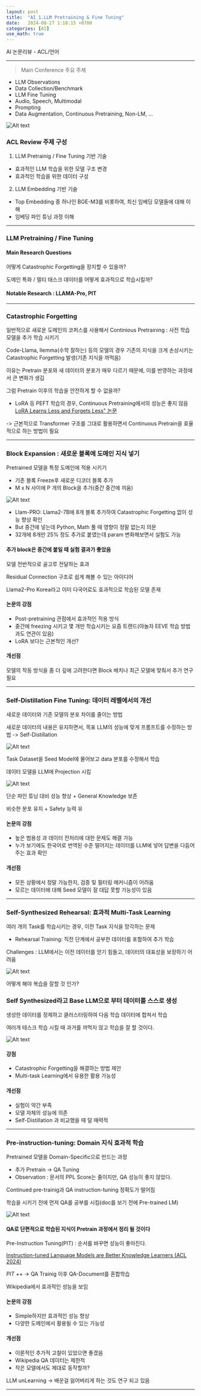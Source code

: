 ```yaml
---
layout: post
title:  "AI_1.LLM Pretraining & Fine Tuning"
date:   2024-08-27 1:18:15 +0700
categories: [AI]
use_math: true
---
```


AI 논문리뷰 - ACL/언어

---

> Main Conference 주요 주제

- LLM Observations
- Data Collection/Benchmark
- LLM Fine Tuning
- Audio, Speech, Multimodal
- Prompting
- Data Augmentation, Continuous Pretraining, Non-LM, ...

![Alt text](http://leesangwon0114.github.io/static/img/AI/1.1.png)

### ACL Review 주제 구성

1. LLM Pretrainig / Fine Tuning 기반 기술

- 효과적인 LLM 학습을 위한 모델 구조 변경
- 효과적인 학습을 위한 데이터 구성

2. LLM Embedding 기반 기술
- Top Embedding 중 하나인 BGE-M3를 비롯하여, 최신 임베딩 모델들에 대해 이해
- 임베딩 파인 튜닝 과정 이해

---

### LLM Pretraining / Fine Tuning

####  Main Research Questions

어떻게 Catastrophic Forgetting을 장지할 수 있을까?

도메인 특화 / 멀티 태스크 데이터를 어떻게 효과적으로 학습시킬까?

#### Notable Research : LLAMA-Pro, PIT

---

### Catastrophic Forgetting

일반적으로 새로운 도메인의 코퍼스를 사용해서 Continious Pretraining : 사전 학습 모델을 추가 학습 시키기

Code-Llama, llemma(수학 잘하는) 등의 모델의 경우 기존의 지식을 크게 손상시키는 Catastrophic Forgetting 발생(기존 지식을 까먹음)

이유는 Pretrain 분포와 새 데이터의 분포가 매우 다르기 때문에, 이를 반영하는 과정에서 큰 변화가 생김

그럼 Pretrain 이후의 학습을 안전하게 할 수 없을까?

- LoRA 등 PEFT 학습의 경우, Continuous Pretraining에서의 성능은 좋지 않음 [LoRA Learns Less and Forgets Less" 논문](https://arxiv.org/abs/2405.09673)

-> 근본적으로 Transformer 구조를 그대로 활용하면서 Continuous Pretrain을 효율적으로 하는 방법이 필요

---

### Block Expansion : 새로운 블록에 도메인 지식 넣기

Pretrained 모델을 특정 도메인에 적용 시키기
- 기존 블록 Freeze후 새로운 디코더 블록 추가
- M x N 사이에 P 개의 Block을 추가(중간 중간에 끼움)

![Alt text](http://leesangwon0114.github.io/static/img/AI/1.2.png)

- Llam-PRO: Llama2-7B에 8개 블록 추가하여 Catastrophic Forgetting 없이 성능 향상 확인
- But 중간에 넣는데 Python, Math 풀 때 영향이 정말 없는지 의문
- 32개에 8개만 25% 정도 추가로 붙였는데 param 변화해보면서 실험도 가능

#### 추가 block은 중간에 붙일 때 실험 결과가 좋았음

모델 전반적으로 골고루 전달하는 효과

Residual Connection 구조로 쉽게 해볼 수 있는 아이디어

Llama2-Pro Korea라고 이미 다국어로도 효과적으로 학습된 모델 존재

#### 논문의 강점

- Post-pretraining 관점에서 효과적인 적용 방식
- 중간에 freezing 시키고 몇 개만 학습시키는 요즘 트랜드(야놀자 EEVE  학습 방법과도 연관이 있음)
- LoRA 보다는 근본적인 개선?

#### 개선점

모델의 작동 방식을 좀 더 깊에 고려한다면 Block 배치나 최근 모델에 맞춰서 추가 연구 필요

---

### Self-Distillation Fine Tuning: 데이터 레벨에서의 개선

새로운 데이터와 기존 모델의 분포 차이를 줄이는 방법

새로운 데이터의 내용은 유지하면서, 목표 LLM의 성능에 맞게 프롬프트를 수정하는 방법 -> Self-Distillation

![Alt text](http://leesangwon0114.github.io/static/img/AI/1.3.png)

Task Dataset을 Seed Model에 물어보고 data 분포를 수정해서 학습

데이터 모델을 LLM에 Projection 시킴

![Alt text](http://leesangwon0114.github.io/static/img/AI/1.4.png)

단순 파인 튜닝 대비 성능 향상 + General Knowledge 보존

비슷한 분포 유지 + Safety 능력 유

#### 논문의 강점

- 높은 범용성 과 데이터 전처리에 대한 문제도 해결 가능
- 누가 보기에도 한국어로 번역된 수준 떨어지는 데이터를 LLM에 넣어 답변을 다듬어 주는 효과 확인

#### 개선점
- 모든 상황에서 정말 가능한지, 검증 및 필터링 메커니즘이 어려움
- 모르는 데이터에 대해 Seed 모델이 잘 대답 못할 가능성이 있음

---

### Self-Synthesized Rehearsal: 효과적 Multi-Task Learning

여러 개의 Task를 학습시키는 경우, 이전 Task 지식을 망각하는 문제
- Rehearsal Training: 직전 단계에서 공부한 데이터를 포함하여 추가 학습

Challenges : LLM에서는 이전 데이터를 얻기 힘들고, 데이터의 대표성을 보장하기 어려움

![Alt text](http://leesangwon0114.github.io/static/img/AI/1.5.png)

어떻게 해야 복습을 잘할 것 인가?

### Self Synthesized라고 Base LLM으로 부터 데이터를 스스로 생성

생성한 데이터를 정제하고 클러스터링하여 다음 학습 데이터에 합쳐서 학습

여러개 테스크 학습 시킬 때 과거를 까먹지 않고 학습을 잘 할 것이다.

![Alt text](http://leesangwon0114.github.io/static/img/AI/1.6.png)

#### 강점

- Catastrophic Forgetting을 해결하는 방법 제안
- Multi-task Learning에서 유용한 활용 가능성

#### 개선점
- 실험이 약간 부족 
- 모델 자체의 성능에 의존
- Self-Distillation 과 비교했을 때 덜 매력적

---

### Pre-instruction-tuning: Domain 지식 효과적 학습

Pretrained 모델을 Domain-Specific으로 만드는 과정

- 추가 Pretrain -> QA Tuning
- Observation : 문서의 PPL Score는 줄이지만, QA 성능이 좋지 않았다.

Continued pre-trainig과 QA instruction-tuning 정확도가 떨어짐

학습을 시키기 전에 먼저 QA를 공부를 시킴(doc를 보기 전에 Pre-trained LM) 

![Alt text](http://leesangwon0114.github.io/static/img/AI/1.7.png)

#### QA로 단편적으로 학습된 지식이 Pretrain 과정에서 정리 될 것이다

Pre-Instruction Tuning(PIT) : 순서를 바꾸면 성능이 좋아진다.

[Instruction-tuned Language Models are Better Knowledge Learners (ACL 2024)](https://arxiv.org/abs/2402.12847)

*PIT ++* -> QA Trainig 이후 QA-Document를 혼합학습

Wikipedia에서 효과적인 성능을 보임

#### 논문의 강점
- Simple하지만 효과적인 성능 향상
- 다양한 도메인에서 활용될 수 있는 가능성

#### 개선점
- 이론적인 추가적 고찰이 있었으면 좋겠음
- Wikipedia QA 데이터는 제한적 
- 작은 모델에서도 제대로 동작할까?

LLM unLearning -> 배운걸 잃어버리게 하는 것도 연구 되고 있음

---

